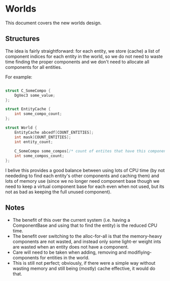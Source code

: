 # Worlds

This document covers the new worlds design.

## Structures

The idea is fairly straightforward: for each entity, we store (cache) a list of component indices for each entity in the world, so we do not need to waste time finding the proper components and we don't need to allocate all components for all entities.

For example:

```c

struct C_SomeCompo {
	DgVec3 some_value;
};

struct EntityCache {
	int some_compo_count;
};

struct World {
	EntityCache abcedf[COUNT_ENTITIES];
	int mask[COUNT_ENTITIES];
	int entity_count;
	
	C_SomeCompo some_compos[/* count of entites that have this component */];
	int some_compos_count;
};

```

I belive this provides a good balance between using lots of CPU time (by not neededing to find each entity's other components and caching them) and lots of memory use (since we no longer need component base though we need to keep a virtual component base for each even when not used, but its not as bad as keeping the full unused component).

## Notes

 * The benefit of this over the current system (i.e. having a ComponentBase and using that to find the entity) is the reduced CPU time.
 * The benefit over switching to the alloc-for-all is that the memory-heavy components are not wasted, and instead only some light-er weight ints are wasted when an entity does not have a component.
 * Care will need to be taken when adding, removing and modifiying-components for entities in the world.
 * This is still not perfect; obviously, if there were a simple way without wasting memory and still being (mostly) cache effective, it would do that.
